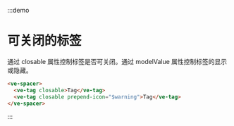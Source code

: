 :::demo

# 可关闭的标签

通过 closable 属性控制标签是否可关闭。通过 modelValue 属性控制标签的显示或隐藏。

```html
<ve-spacer>
  <ve-tag closable>Tag</ve-tag>
  <ve-tag closable prepend-icon="$warning">Tag</ve-tag>
</ve-spacer>
```

:::
